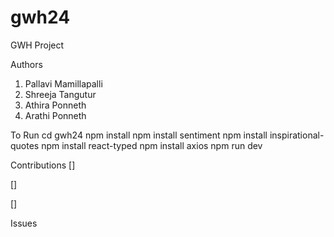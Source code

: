 # gwh24
GWH Project

Authors
1) Pallavi Mamillapalli
2) Shreeja Tangutur
3) Athira Ponneth
4) Arathi Ponneth


To Run
cd gwh24
npm install
npm install sentiment
npm install inspirational-quotes
npm install react-typed
npm install axios
npm run dev

Contributions
[]

[]

[]


Issues